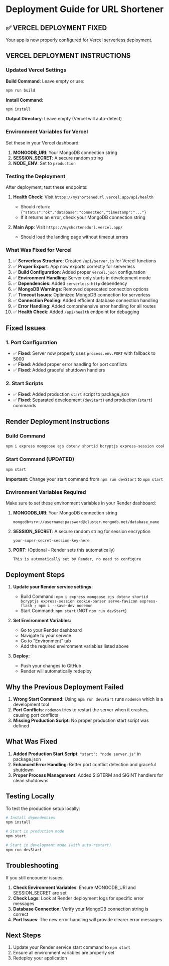 # Deployment Guide for URL Shortener

## ✅ VERCEL DEPLOYMENT FIXED

Your app is now properly configured for Vercel serverless deployment.

## VERCEL DEPLOYMENT INSTRUCTIONS

### Updated Vercel Settings

**Build Command**: Leave empty or use:

```bash
npm run build
```

**Install Command**:

```bash
npm install
```

**Output Directory**: Leave empty (Vercel will auto-detect)

### Environment Variables for Vercel

Set these in your Vercel dashboard:

1. **MONGODB_URI**: Your MongoDB connection string
2. **SESSION_SECRET**: A secure random string
3. **NODE_ENV**: Set to `production`

### Testing the Deployment

After deployment, test these endpoints:

1. **Health Check**: Visit `https://myshortenedurl.vercel.app/api/health`

   - Should return: `{"status":"ok","database":"connected","timestamp":"..."}`
   - If it returns an error, check your MongoDB connection string

2. **Main App**: Visit `https://myshortenedurl.vercel.app/`
   - Should load the landing page without timeout errors

### What Was Fixed for Vercel

1. ✅ **Serverless Structure**: Created `/api/server.js` for Vercel functions
2. ✅ **Proper Export**: App now exports correctly for serverless
3. ✅ **Build Configuration**: Added proper `vercel.json` configuration
4. ✅ **Environment Handling**: Server only starts in development mode
5. ✅ **Dependencies**: Added `serverless-http` dependency
6. ✅ **MongoDB Warnings**: Removed deprecated connection options
7. ✅ **Timeout Issues**: Optimized MongoDB connection for serverless
8. ✅ **Connection Pooling**: Added efficient database connection handling
9. ✅ **Error Handling**: Added comprehensive error handling for all routes
10. ✅ **Health Check**: Added `/api/health` endpoint for debugging

## Fixed Issues

### 1. Port Configuration

- ✅ **Fixed**: Server now properly uses `process.env.PORT` with fallback to 5000
- ✅ **Fixed**: Added proper error handling for port conflicts
- ✅ **Fixed**: Added graceful shutdown handlers

### 2. Start Scripts

- ✅ **Fixed**: Added production `start` script to package.json
- ✅ **Fixed**: Separated development (`devStart`) and production (`start`) commands

## Render Deployment Instructions

### Build Command

```bash
npm i express mongoose ejs dotenv shortid bcryptjs express-session cookie-parser serve-favicon express-flash ; npm i --save-dev nodemon
```

### Start Command (UPDATED)

```bash
npm start
```

**Important**: Change your start command from `npm run devStart` to `npm start`

### Environment Variables Required

Make sure to set these environment variables in your Render dashboard:

1. **MONGODB_URI**: Your MongoDB connection string

   ```
   mongodb+srv://username:password@cluster.mongodb.net/database_name
   ```

2. **SESSION_SECRET**: A secure random string for session encryption

   ```
   your-super-secret-session-key-here
   ```

3. **PORT**: (Optional - Render sets this automatically)
   ```
   This is automatically set by Render, no need to configure
   ```

## Deployment Steps

1. **Update your Render service settings:**

   - Build Command: `npm i express mongoose ejs dotenv shortid bcryptjs express-session cookie-parser serve-favicon express-flash ; npm i --save-dev nodemon`
   - Start Command: `npm start` (NOT `npm run devStart`)

2. **Set Environment Variables:**

   - Go to your Render dashboard
   - Navigate to your service
   - Go to "Environment" tab
   - Add the required environment variables listed above

3. **Deploy:**
   - Push your changes to GitHub
   - Render will automatically redeploy

## Why the Previous Deployment Failed

1. **Wrong Start Command**: Using `npm run devStart` runs `nodemon` which is a development tool
2. **Port Conflicts**: `nodemon` tries to restart the server when it crashes, causing port conflicts
3. **Missing Production Script**: No proper production start script was defined

## What Was Fixed

1. **Added Production Start Script**: `"start": "node server.js"` in package.json
2. **Enhanced Error Handling**: Better port conflict detection and graceful shutdown
3. **Proper Process Management**: Added SIGTERM and SIGINT handlers for clean shutdowns

## Testing Locally

To test the production setup locally:

```bash
# Install dependencies
npm install

# Start in production mode
npm start

# Start in development mode (with auto-restart)
npm run devStart
```

## Troubleshooting

If you still encounter issues:

1. **Check Environment Variables**: Ensure MONGODB_URI and SESSION_SECRET are set
2. **Check Logs**: Look at Render deployment logs for specific error messages
3. **Database Connection**: Verify your MongoDB connection string is correct
4. **Port Issues**: The new error handling will provide clearer error messages

## Next Steps

1. Update your Render service start command to `npm start`
2. Ensure all environment variables are properly set
3. Redeploy your application

